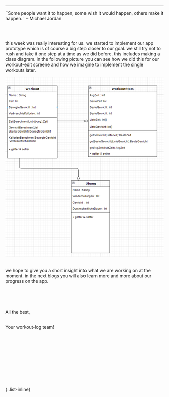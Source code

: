 
---



<div align="left">
  ¨Some people want it to happen, some wish it would happen, others make it happen.¨ – Michael Jordan
  
  <br><br>
  
  this week was really interesting for us. we started to implement our app prototype which is of course a big step closer to our goal. we still try not to rush and take it one step at a time as we did before. this includes making a class diagram.
in the following picture you can see how we did this for our workout-edit screene and how we imagine to implement the single workouts later. 
  
  
  

  <img  src="./bilder/Klassendiagramm.PNG"/>
  <br><br>

we hope to give you a short insight into what we are working on at the moment. 
  in the next blogs you will also learn more and more about our progress on the app.

  <br><br>
  <br><br>
  All the best,<br><br>

  Your workout-log team!<br><br><br><br><br>

</div>

 <script src="https://utteranc.es/client.js"
          repo="DHBW-TrainingApp/Blog"
          issue-term="pathname"
          label="Blog Comment"
          theme="github-light"
          crossorigin="anonymous"
          async>
  </script>
  
  <br>  <br>  <br>  <br>  <br>
  

{:.list-inline}
